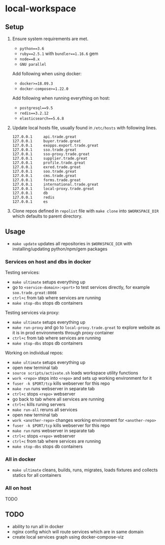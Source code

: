 # local-workspace

## Setup

1. Ensure system requirements are met.
    - `python==3.6`
    - `ruby==2.5.1` with `bundler==1.16.6` gem
    - `node==8.x`
    - `GNU parallel`

    Add following when using docker:
    - `docker>=18.09.3`
    - `docker-compose>=1.22.0`

    Add following when running everything on host:
    - `postgresql==9.5`
    - `redis==3.2.12`
    - `elasticsearch==5.6.8`

2. Update local hosts file, usually found in `/etc/hosts` with following lines.

    ```Text
    127.0.0.1     api.trade.great
    127.0.0.1     buyer.trade.great
    127.0.0.1     exopps.export.trade.great
    127.0.0.1     sso.trade.great
    127.0.0.1     sso-proxy.trade.great
    127.0.0.1     supplier.trade.great
    127.0.0.1     profile.trade.great
    127.0.0.1     exred.trade.great
    127.0.0.1     soo.trade.great
    127.0.0.1     cms.trade.great
    127.0.0.1     forms.trade.great
    127.0.0.1     international.trade.great
    127.0.0.1     local-proxy.trade.great
    127.0.0.1     db
    127.0.0.1     redis
    127.0.0.1     es
    ```

3. Clone repos defined in `repolist` file with `make clone` into `$WORKSPACE_DIR` which defaults to parent directory.

## Usage

- `make update` updates all repositories in `$WORKSPACE_DIR` with installing/updating python/npm/gem packages

### Services on host and dbs in docker

Testing services:

- `make ultimate` setups everything up
- go to `<service-domain>:<port>` to test services directly, for example `soo.trade.great:8008`
- `ctrl+c` from tab where services are running
- `make stop-dbs` stops db containers

Testing services via proxy:

- `make ultimate` setups everything up
- `make run-proxy` and go to `local-proxy.trade.great` to explore website as it is in prod environments through proxy container
- `ctrl+c` from tab where services are running
- `make stop-dbs` stops db containers

Working on individual repos:

- `make ultimate` setups everything up
- open new terminal tab
- `source scripts/activate.sh` loads workspace utility functions
- `work <repo>` steps into `<repo>` and sets up working environment for it
- `fuser -k $PORT/tcp` kills webserver for this repo
- `make run` runs webserver in separate tab
- `ctrl+c` stops `<repo>` webserver
- go back to tab where all services are running
- `ctrl+c` kills runing servers
- `make run-all` reruns all services
- open new terminal tab
- `work <another-repo>` changes working environment for `<another-repo>`
- `fuser -k $PORT/tcp` kills webserver for this repo
- `make run` runs webserver in separate tab
- `ctrl+c` stops `<repo>` webserver
- `ctrl+c` from tab where services are running
- `make stop-dbs` stops db containers

### All in docker

- `make ultimate` cleans, builds, runs, migrates, loads fixtures and collects statics for all containers

### All on host

TODO

## TODO

- ability to run all in docker
- nginx config which will route services which are in same domain
- create local services graph using docker-compose-viz
